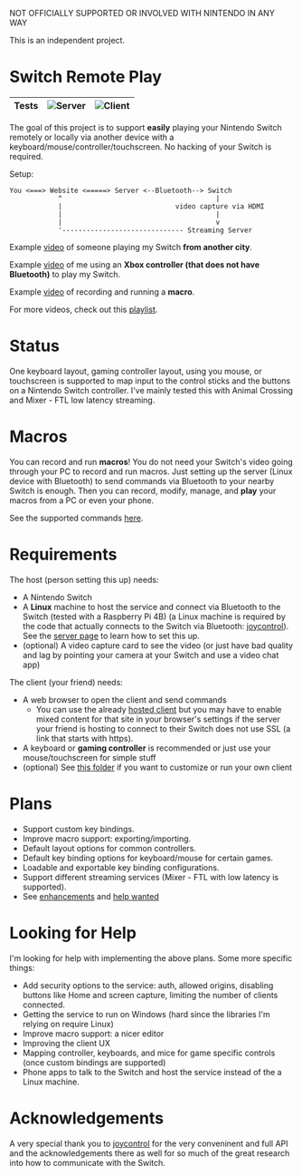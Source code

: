 NOT OFFICIALLY SUPPORTED OR INVOLVED WITH NINTENDO IN ANY WAY

This is an independent project.

# Switch Remote Play

| Tests | ![Server](https://github.com/juharris/switch-remoteplay/workflows/Server%20Test/badge.svg) | ![Client](https://github.com/juharris/switch-remoteplay/workflows/Client%20Test/badge.svg) |
| - | - | - |

The goal of this project is to support **easily** playing your Nintendo Switch remotely or locally via another device with a keyboard/mouse/controller/touchscreen.
No hacking of your Switch is required.

Setup:
```
You <===> Website <=====> Server <--Bluetooth--> Switch
            ^                                      |
            |                            video capture via HDMI
            |                                      |
            |                                      v
            '------------------------------ Streaming Server
```                                           

Example [video](https://youtu.be/EIofCEfQA1E) of someone playing my Switch **from another city**.

Example [video](https://youtu.be/TJlWK2HU8Do) of me using an **Xbox controller (that does not have Bluetooth)** to play my Switch.

Example [video](https://youtu.be/viv-B_A-A2o) of recording and running a **macro**.

For more videos, check out this [playlist](https://www.youtube.com/playlist?list=PLfC95bU1D4gpJEM3SYfzaI2e5vD0q7v0z).

# Status
One keyboard layout, gaming controller layout, using you mouse, or touchscreen is supported to map input to the control sticks and the buttons on a Nintendo Switch controller.
I've mainly tested this with Animal Crossing and Mixer - FTL low latency streaming.

# Macros
You can record and run **macros**!
You do not need your Switch's video going through your PC to record and run macros.
Just setting up the server (Linux device with Bluetooth) to send commands via Bluetooth to your nearby Switch is enough.
Then you can record, modify, manage, and **play** your macros from a PC or even your phone.

See the supported commands [here](/server#api).

# Requirements
The host (person setting this up) needs:
* A Nintendo Switch
* A **Linux** machine to host the service and connect via Bluetooth to the Switch (tested with a Raspberry Pi 4B) (a Linux machine is required by the code that actually connects to the Switch via Bluetooth: [joycontrol][joycontrol]). See the [server page](/server) to learn how to set this up.
* (optional) A video capture card to see the video (or just have bad quality and lag by pointing your camera at your Switch and use a video chat app)

The client (your friend) needs:
* A web browser to open the client and send commands
  * You can use the already [hosted client][client] but you may have to enable mixed content for that site in your browser's settings if the server your friend is hosting to connect to their Switch does not use SSL (a link that starts with https).
* A keyboard or **gaming controller** is recommended or just use your mouse/touchscreen for simple stuff
* (optional) See [this folder](/website-client) if you want to customize or run your own client

# Plans
* Support custom key bindings.
* Improve macro support: exporting/importing.
* Default layout options for common controllers.
* Default key binding options for keyboard/mouse for certain games.
* Loadable and exportable key binding configurations.
* Support different streaming services (Mixer - FTL with low latency is supported).
* See [enhancements](https://github.com/juharris/switch-remoteplay/issues?q=is%3Aopen+is%3Aissue+label%3Aenhancement) and [help wanted](https://github.com/juharris/switch-remoteplay/issues?q=is%3Aopen+is%3Aissue+label%3A%22help+wanted%22)

# Looking for Help
I'm looking for help with implementing the above plans. Some more specific things:
* Add security options to the service: auth, allowed origins, disabling buttons like Home and screen capture, limiting the number of clients connected.
* Getting the service to run on Windows (hard since the libraries I'm relying on require Linux)
* Improve macro support: a nicer editor
* Improving the client UX
* Mapping controller, keyboards, and mice for game specific controls (once custom bindings are supported)
* Phone apps to talk to the Switch and host the service instead of the a Linux machine.

# Acknowledgements
A very special thank you to [joycontrol][joycontrol] for the very conveninent and full API and the acknowledgements there as well for so much of the great research into how to communicate with the Switch.

[client]: https://jubuntu.eastus.cloudapp.azure.com
[joycontrol]: https://github.com/mart1nro/joycontrol
